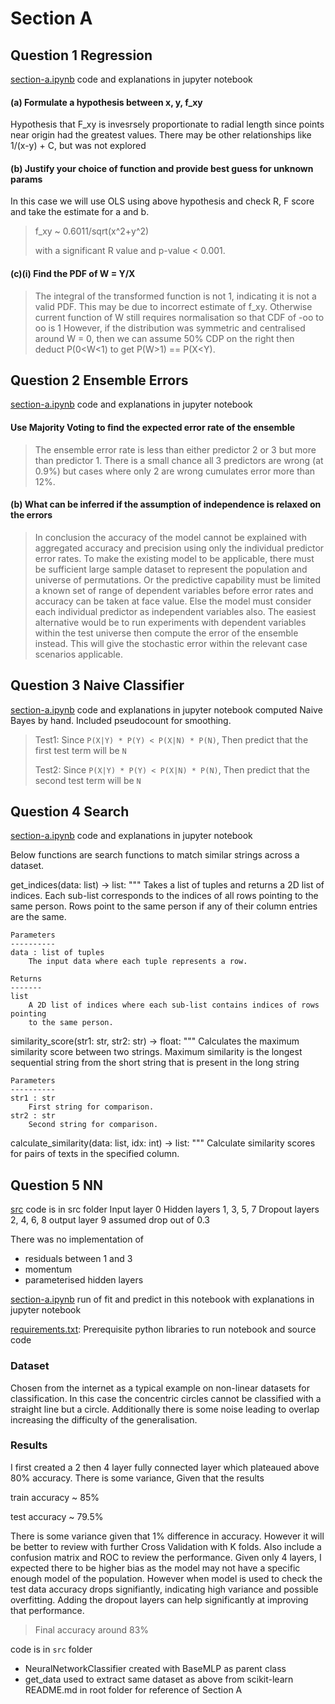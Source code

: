 # Section A
## Question 1 Regression
[section-a.ipynb](section-a.ipynb) code and explanations in jupyter notebook
#### (a) Formulate a hypothesis between x, y, f_xy
Hypothesis that F_xy is invesrsely proportionate to radial length since points near origin had the greatest values. There may be other relationships like 1/(x-y) + C, but was not explored

#### (b) Justify your choice of function and provide best guess for unknown params
In this case we will use OLS using above hypothesis and check R, F score and take the estimate for a and b.

>f_xy ~ 	0.6011/sqrt(x^2+y^2)
>
>
>with a significant R value and p-value < 0.001.

#### (c)(i) Find the PDF of W = Y/X
> The integral of the transformed function is not 1, indicating it is not a valid PDF. This may be due to incorrect estimate of f_xy. Otherwise current function of W still requires normalisation so that CDF of -oo to oo is 1
> However, if the distribution was symmetric and centralised around W = 0, then we can assume 50% CDP on the right then deduct P(0<W<1) to get P(W>1) == P(X<Y).

## Question 2 Ensemble Errors
[section-a.ipynb](section-a.ipynb) code and explanations in jupyter notebook
#### Use Majority Voting to find the expected error rate of the ensemble
> The ensemble error rate is less than either predictor 2 or 3 but more than predictor 1. There is a small chance all 3 predictors are wrong (at 0.9%) but cases where only 2 are wrong cumulates error more than 12%.
#### (b) What can be inferred if the assumption of independence is relaxed on the errors


> In conclusion the accuracy of the model cannot be explained with aggregated accuracy and precision using only the individual predictor error rates. To make the existing model to be applicable, there must be sufficient large sample dataset to represent the population and universe of permutations. Or the predictive capability must be limited a known set of range of dependent variables before error rates and accuracy can be taken at face value. Else the model must consider each individual predictor as independent variables also. The easiest alternative would be to run experiments with dependent variables within the test universe then compute the error of the ensemble instead. This will give the stochastic error within the relevant case scenarios applicable.

## Question 3 Naive Classifier
[section-a.ipynb](section-a.ipynb) code and explanations in jupyter notebook
computed Naive Bayes by hand. Included pseudocount for smoothing.

> Test1: Since `P(X|Y) * P(Y) < P(X|N) * P(N)`,
>Then predict that the first test term will be `N`
> 
> 
> Test2: Since `P(X|Y) * P(Y) < P(X|N) * P(N)`,
> Then predict that the second test term will be `N`

## Question 4 Search
[section-a.ipynb](section-a.ipynb) code and explanations in jupyter notebook

Below functions are search functions to match similar strings across a dataset.


get_indices(data: list) -> list:
    """
    Takes a list of tuples and returns a 2D list of indices.
    Each sub-list corresponds to the indices of all rows pointing to the same person.
    Rows point to the same person if any of their column entries are the same.

    Parameters
    ----------
    data : list of tuples
        The input data where each tuple represents a row.

    Returns
    -------
    list
        A 2D list of indices where each sub-list contains indices of rows pointing
        to the same person.


similarity_score(str1: str, str2: str) -> float:
    """
    Calculates the maximum similarity score between two strings.
    Maximum similarity is the longest sequential string from the short
    string that is present in the long string

    Parameters
    ----------
    str1 : str
        First string for comparison.
    str2 : str
        Second string for comparison.

calculate_similarity(data: list, idx: int) -> list:
    """
    Calculate similarity scores for pairs of texts in the specified column.


## Question 5 NN
[src](src) code is in src folder 
Input layer 0
Hidden layers 1, 3, 5, 7
Dropout layers 2, 4, 6, 8
output layer 9
assumed drop out of 0.3

There was no implementation of 
- residuals between 1 and 3
- momentum
- parameterised hidden layers

[section-a.ipynb](section-a.ipynb) run of fit and predict in this notebook with explanations in jupyter notebook

[requirements.txt](requirements.txt): Prerequisite python libraries to run notebook and source code  

### Dataset
Chosen from the internet as a typical example on non-linear datasets for classification. In this case the concentric
circles cannot be classified with a straight line but a circle. Additionally there is some noise leading to overlap 
increasing the difficulty of the generalisation.

### Results
I first created a 2 then 4 layer fully connected layer which plateaued above 80% accuracy. There is some variance,
Given that the results 

train accuracy ~ 85%

test accuracy ~ 79.5%

There is some variance given that 1% difference in accuracy. However it will be better to review with further Cross Validation with K folds. Also include a confusion matrix and ROC to review the performance. Given only 4 layers, I expected there to be higher bias as the model may not have a specific enough model of the population. However when model is used to check the test data accuracy drops signifiantly, indicating high variance and possible overfitting. Adding the dropout layers can help significantly at improving that performance.


> Final accuracy around 83%

code is in `src` folder
- NeuralNetworkClassifier created with BaseMLP as parent class
- get_data used to extract same dataset as above from scikit-learn
README.md in root folder for reference of Section A